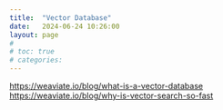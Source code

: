 ```yaml
---
title:  "Vector Database"
date:   2024-06-24 10:26:00
layout: page
#
# toc: true
# categories:
---
```



https://weaviate.io/blog/what-is-a-vector-database
https://weaviate.io/blog/why-is-vector-search-so-fast
